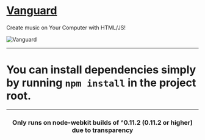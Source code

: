 # [Vanguard](#)

Create music on Your Computer with HTML/JS!

![Vanguard](http://i.imgur.com/57SMBAB.png)

***

# You can install dependencies simply by running ```npm install``` in the project root.

***

<h3 style="text-align: center;">Only runs on node-webkit builds of ^0.11.2 (0.11.2 or higher) due to transparency</h3>
